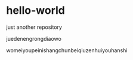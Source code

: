 # hello-world
just another repository

juedenengrongdiaowo

womeiyoupeinishangchunbeiqiuzenhuiyouhanshi
